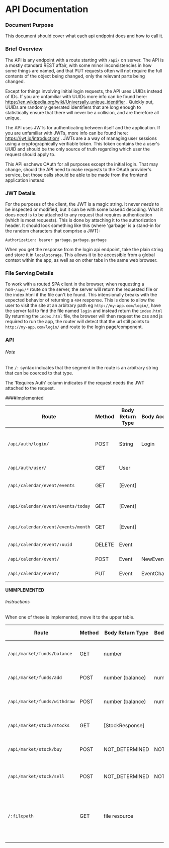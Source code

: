 # API Documentation

### Document Purpose
This document should cover what each api endpoint does and how to call it.


### Brief Overview
The API is any endpoint with a route starting with `/api/` on server.
The API is a mostly standard REST affair, with some minor inconsistencies in how some things are named, and that PUT requests often will not require the full contents of the object being changed, only the relevant parts being changed.

Except for things involving initial login requests, the API uses UUIDs instead of IDs.
If you are unfamiliar with UUIDs more info can be found here: https://en.wikipedia.org/wiki/Universally_unique_identifier . 
Quickly put, UUIDs are randomly generated identifiers that are long enough to statistically ensure that there will never be a collision, and are therefore all unique. 

The API uses JWTs for authenticating between itself and the application.
If you are unfamiliar with JWTs, more info can be found here: https://jwt.io/introduction/ .
JWTs are a a way of managing user sessions using a cryptographically verifiable token.
This token contains the a user's UUID and should be the only source of truth regarding which user the request should apply to.

This API eschews OAuth for all purposes except the initial login.
That may change, should the API need to make requests to the OAuth provider's service, but those calls should be able to be made from the frontend application instead 


### JWT Details
For the purposes of the client, the JWT is a magic string.
It never _needs_ to be inspected or modified, but it can be with some base64 decoding.
What it does need is to be attached to any request that requires authentication (which is most requests).
This is done by attaching it to the authorization header.
It should look something like this (where 'garbage' is a stand-in for the random characters that comprise a JWT):
```
Authorization: bearer garbage.garbage.garbage 
```

When you get the response from the login api endpoint, take the plain string and store it in `localstorage`.
This allows it to be accessible from a global context within the app, as well as on other tabs in the same web browser.

### File Serving Details
To work with a routed SPA client in the browser, when requesting a non-`/api/*` route on the server, the server will return the requested file or the index.html if the file can't be found.
This intensionally breaks with the expected behavior of returning a `404` response.
This is done to allow the user to visit the site at an arbitrary path eg `http://my-app.com/login/`, have the server fail to find the file named `login` and instead return the `index.html`
By returning the `index.html` file, the browser will then request the css and js required to run the app, the router will detect that the url still points to `http://my-app.com/login/` and route to the login page/component.

### API

###### Note
The `/:` syntax indicates that the segment in the route is an arbitrary string that can be coerced to that type.

The 'Requires Auth' column indicates if the request needs the JWT attached to the request.

####Implemented


| Route                               | Method | Body Return Type   | Body Accept Type    | Requires Auth |Description                            |
| -------------------------------     | ------ | ----------------   | ------------------  | ------------- |-------------------------------------- |
| `/api/auth/login/`                  | POST   | String             | Login               | no            | Logs in to the application, returning JWT string |
| `/api/auth/user/`                   | GET    | User               |                     | yes           | Gets the user                         |
| `/api/calendar/event/events`        | GET    | [Event]            |                     | yes           | Gets all events for user              |
| `/api/calendar/event/events/today`  | GET    | [Event]            |                     | yes           | Gets events today for user            |
| `/api/calendar/event/events/month`  | GET    | [Event]            |                     | yes           | Gets events this Month for user       |
| `/api/calendar/event/:uuid`         | DELETE | Event              |                     | yes           | Deletes event                         |
| `/api/calendar/event/`              | POST   | Event              | NewEventMessage     | yes           | Creates event                         |
| `/api/calendar/event/`              | PUT    | Event              | EventChangeset      | yes           | Modifies event                        |


#### UNIMPLEMENTED                      
###### Instructions                      
When one of these is implemented, move it to the upper table.                      
                      
| Route                               | Method | Body Return Type   |  Body Accept Type   | Requires Auth |Description                            |
| -------------------------------     | ------ | ----------------   | ------------------- | ------------- |-------------------------------------- |
| `/api/market/funds/balance`         | GET    | number             |                     | yes           | Gets the quantity of funds the user has |
| `/api/market/funds/add`             | POST   | number (balance)   | number              | yes           | Adds funds to user account            |
| `/api/market/funds/withdraw`        | POST   | number (balance)   | number              | yes           | Removes funds from user account       |
| `/api/market/stock/stocks`          | GET    | [StockResponse]    |                     | yes           | All the stocks the user owns          |
| `/api/market/stock/buy`             | POST   | NOT_DETERMINED     | NOT_DETERMINED      | yes           | Buys a quantity of a given stock      |
| `/api/market/stock/sell`            | POST   | NOT_DETERMINED     | NOT_DETERMINED      | yes           | Sells a quantity of a given stock     |
| `/:filepath`                        | GET    | file resource      |                     | no            | Gets the requested file, and failing that - returns index.html instead of a 404 |


